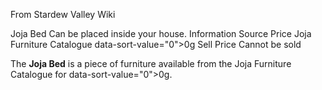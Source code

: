 From Stardew Valley Wiki

Joja Bed Can be placed inside your house. Information Source Price Joja Furniture Catalogue data-sort-value="0"&gt;0g Sell Price Cannot be sold

The **Joja Bed** is a piece of furniture available from the Joja Furniture Catalogue for data-sort-value="0"&gt;0g.